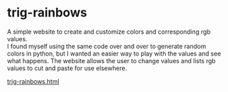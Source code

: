 # trig-rainbows
A simple website to create and customize colors and corresponding rgb values.<br>
I found myself using the same code over and over to generate random colors in python, but I wanted an easier way to play with the values and see what happens.  The website allows the user to change values and lists rgb values to cut and paste for use elsewhere.

<a href="./trig-rainbows.html">trig-rainbows.html</a>
